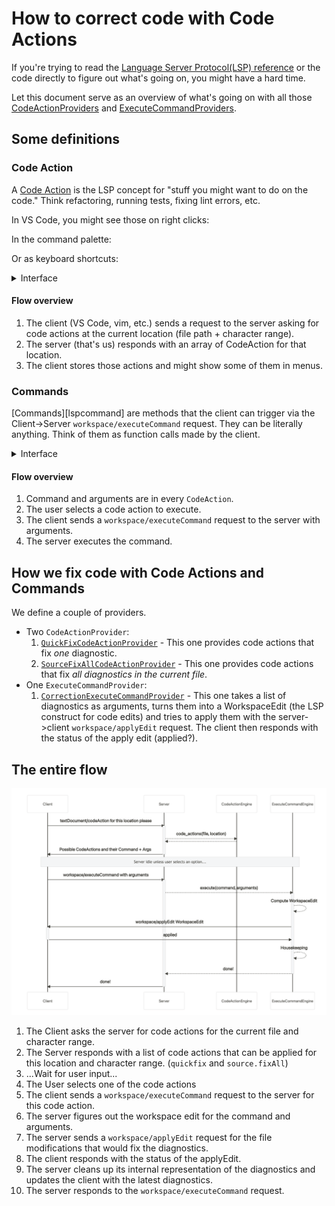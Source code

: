 # How to correct code with Code Actions

If you're trying to read the [Language Server Protocol(LSP) reference][lsp] or the code directly to figure out what's going on, you might have a hard time.

Let this document serve as an overview of what's going on with all those [CodeActionProviders](/lib/theme_check/language_server/code_action_provider.rb) and [ExecuteCommandProviders](/lib/theme_check/language_server/execute_command_provider.rb).

## Some definitions

### Code Action

A [Code Action][lspcodeaction] is the LSP concept for "stuff you might want to do on the code." Think refactoring, running tests, fixing lint errors, etc.

In VS Code, you might see those on right clicks:

In the command palette:

Or as keyboard shortcuts:

<details>
  <summary>Interface</summary>

  ```ts
  interface CodeAction {
    title: string; // UI string, human readable for the action
    kind?: CodeActionKind; // OPTIONAL, for filtering
    diagnostics?: Diagnostic[]; // The diagnostics that the action SOLVES.
    isPreferred?: boolean; // Are used by auto fix and can be targetted by keybindings.
    // Shown as faded out in the code action menu when the user request a more specific type of code action
    disabled?: {
      reason: string;
    },

    // if both edit and command are present, edit is run first then command.
    // I think edit is used so the client performs the change, wheras the command
    // would be done by the server
    edit?: WorkspaceEdit; // what this action does ??!!
    command?: Command; // the command that it executes
    data?: any; // sent from the CodeAction to the codeAction/resolve.
  }

  interface Command {
    title: string; // Title of the command, like `save`
    command: string; // id
    arguments?: any[]
  }
  ```
</details>

#### Flow overview

1. The client (VS Code, vim, etc.) sends a request to the server asking for code actions at the current location (file path + character range). 
2. The server (that's us) responds with an array of CodeAction for that location.
3. The client stores those actions and might show some of them in menus.

### Commands

[Commands][lspcommand] are methods that the client can trigger via the Client->Server `workspace/executeCommand` request. They can be literally anything. Think of them as function calls made by the client.

<details>
  <summary>Interface</summary>

  ```ts
  interface Command {
    title: string; // Title of the command, like `save`
    command: string; // id
    arguments?: any[]
  }
  ```
</details>

#### Flow overview

1. Command and arguments are in every `CodeAction`.
2. The user selects a code action to execute.
3. The client sends a `workspace/executeCommand` request to the server with arguments.
4. The server executes the command.

## How we fix code with Code Actions and Commands

We define a couple of providers.

- Two `CodeActionProvider`:
  1. [`QuickFixCodeActionProvider`](/lib/theme_check/language_server/code_action_providers/quickfix_code_action_provider.rb) - This one provides code actions that fix _one_ diagnostic. 
  2. [`SourceFixAllCodeActionProvider`](/lib/theme_check/language_server/code_action_providers/source_fix_all_code_action_provider.rb) - This one provides code actions that fix _all diagnostics in the current file_.
- One `ExecuteCommandProvider`:
  1. [`CorrectionExecuteCommandProvider`](/lib/theme_check/language_server/execute_command_providers/correction_execute_command_provider.rb) - This one takes a list of diagnostics as arguments, turns them into a WorkspaceEdit (the LSP construct for code edits) and tries to apply them with the server->client `workspace/applyEdit` request. The client then responds with the status of the apply edit (applied?).

## The entire flow

![entire flow](/docs/code-action-flow.png)

1. The Client asks the server for code actions for the current file and character range.
2. The Server responds with a list of code actions that can be applied for this location and character range. (`quickfix` and `source.fixAll`)
3. ...Wait for user input...
4. The User selects one of the code actions
5. The client sends a `workspace/executeCommand` request to the server for this code action.
6. The server figures out the workspace edit for the command and arguments.
7. The server sends a `workspace/applyEdit` request for the file modifications that would fix the diagnostics.
8. The client responds with the status of the applyEdit.
9. The server cleans up its internal representation of the diagnostics and updates the client with the latest diagnostics.
11. The server responds to the `workspace/executeCommand` request.

[lsp]: https://microsoft.github.io/language-server-protocol/specification
[lspcodeaction]: https://microsoft.github.io/language-server-protocol/specification#textDocument_codeAction
[lspexecutecommand]: https://microsoft.github.io/language-server-protocol/specification#workspace_executeCommand
